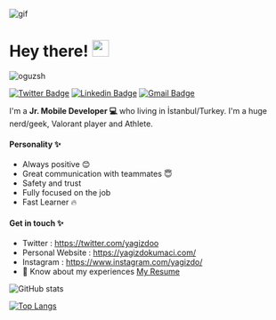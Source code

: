 ![gif](https://i.giphy.com/media/9J6TRr1EyWVCMAxV6w/giphy.webp)



<h1>Hey there! <img src="https://raw.githubusercontent.com/MartinHeinz/MartinHeinz/master/wave.gif" width="30px"></h1>

<p> <img src="https://komarev.com/ghpvc/?username=yagizdo&label=Profile%20views&color=0e75b6&style=flat" alt="oguzsh" /> </p>

[![Twitter Badge](https://img.shields.io/badge/-@Yagizdoo-1ca0f1?style=flat-square&labelColor=1ca0f1&logo=twitter&logoColor=white&link=https://twitter.com/oguz_sh)](https://twitter.com/Yagizdoo)
[![Linkedin Badge](https://img.shields.io/badge/-yagizdo-blue?style=flat-square&logo=Linkedin&logoColor=white&link=https://www.linkedin.com/in/oguzhanince/)](https://www.linkedin.com/in/yagizdo/)
[![Gmail Badge](https://img.shields.io/badge/-dokumaciyagiz@gmail.com-c14438?style=flat-square&logo=Gmail&logoColor=white&link=mailto:oguzhan824@gmail.com)](mailto:dokumaciyagiz@gmail.com)

I'm a **Jr. Mobile Developer 💻** who living in İstanbul/Turkey. I'm a huge nerd/geek, Valorant player and Athlete.


#### Personality ✨
- Always positive 😊
- Great communication with teammates 😇
- Safety and trust
- Fully focused on the job 
- Fast Learner 🔥 


#### Get in touch ✨
- Twitter : https://twitter.com/yagizdoo
- Personal Website : https://yagizdokumaci.com/
- Instagram : https://www.instagram.com/yagizdo/
- 📄 Know about my experiences [My Resume](https://drive.google.com/file/d/1vY2S2MGRDF0yMy777z0nab2-llHEDQsP/view?usp=sharing)

![GitHub stats](https://github-readme-stats.vercel.app/api?username=yagizdo&show_icons=true&count_private=true)  

[![Top Langs](https://github-readme-stats.vercel.app/api/top-langs/?username=yagizdo&layout=compact)](https://github.com/oguzsh/github-readme-stats)

